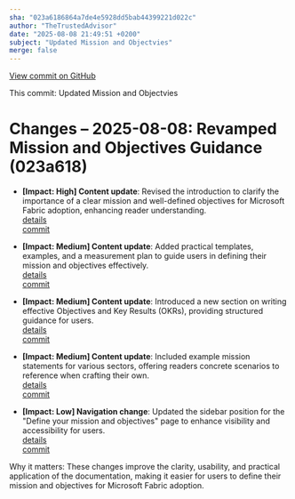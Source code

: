 ```yaml
---
sha: "023a6186864a7de4e5928dd5bab44399221d022c"
author: "TheTrustedAdvisor"
date: "2025-08-08 21:49:51 +0200"
subject: "Updated Mission and Objectvies"
merge: false
---
```


[View commit on GitHub](https://github.com/TheTrustedAdvisor/FabricAdoptionFramework/commit/023a6186864a7de4e5928dd5bab44399221d022c)

This commit: Updated Mission and Objectvies

# Changes – 2025-08-08: Revamped Mission and Objectives Guidance (023a618)

- **[Impact: High] Content update**: Revised the introduction to clarify the importance of a clear mission and well-defined objectives for Microsoft Fabric adoption, enhancing reader understanding.  
   [details](/docs/about/changes/2025-08-08-updated-mission-and-objectives)  
   [commit](https://github.com/TheTrustedAdvisor/FabricAdoptionFramework/commit/023a6186864a7de4e5928dd5bab44399221d022c)

- **[Impact: Medium] Content update**: Added practical templates, examples, and a measurement plan to guide users in defining their mission and objectives effectively.  
   [details](/docs/about/changes/2025-08-08-updated-mission-and-objectives)  
   [commit](https://github.com/TheTrustedAdvisor/FabricAdoptionFramework/commit/023a6186864a7de4e5928dd5bab44399221d022c)

- **[Impact: Medium] Content update**: Introduced a new section on writing effective Objectives and Key Results (OKRs), providing structured guidance for users.  
   [details](/docs/about/changes/2025-08-08-updated-mission-and-objectives)  
   [commit](https://github.com/TheTrustedAdvisor/FabricAdoptionFramework/commit/023a6186864a7de4e5928dd5bab44399221d022c)

- **[Impact: Medium] Content update**: Included example mission statements for various sectors, offering readers concrete scenarios to reference when crafting their own.  
   [details](/docs/about/changes/2025-08-08-updated-mission-and-objectives)  
   [commit](https://github.com/TheTrustedAdvisor/FabricAdoptionFramework/commit/023a6186864a7de4e5928dd5bab44399221d022c)

- **[Impact: Low] Navigation change**: Updated the sidebar position for the "Define your mission and objectives" page to enhance visibility and accessibility for users.  
   [details](/docs/about/changes/2025-08-08-updated-mission-and-objectives)  
   [commit](https://github.com/TheTrustedAdvisor/FabricAdoptionFramework/commit/023a6186864a7de4e5928dd5bab44399221d022c)

Why it matters: These changes improve the clarity, usability, and practical application of the documentation, making it easier for users to define their mission and objectives for Microsoft Fabric adoption.
